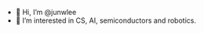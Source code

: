 - 👋 Hi, I’m @junwlee
- 👀 I’m interested in CS, AI, semiconductors and robotics.
<!---
- 🌱 I’m currently learning ...
- 💞️ I’m looking to collaborate on ...
- 📫 How to reach me ...
- 😄 Pronouns: ...
- ⚡ Fun fact: ...

<!---
junwlee/junwlee is a ✨ special ✨ repository because its `README.md` (this file) appears on your GitHub profile.
You can click the Preview link to take a look at your changes.
--->
